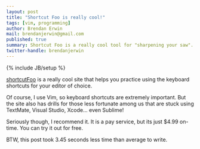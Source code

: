 ```yaml
---
layout: post
title: "Shortcut Foo is really cool!"
tags: [vim, programming]
author: Brendan Erwin
mail: brendanjerwin@gmail.com
published: true
summary: Shortcut Foo is a really cool tool for "sharpening your saw".
twitter-handle: brendanjerwin
---
```

{% include JB/setup %}

[shortcutFoo](https://www.shortcutfoo.com/) is a really cool site that
helps you practice using the keyboard shortcuts for your editor of
choice.

Of course, I use Vim, so keyboard shortcuts are extremely important. But
the site also has drills for those less fortunate among us that are
stuck using TextMate, Visual Studio, Xcode... even Sublime!

Seriously though, I recommend it. It is a pay service, but its just
$4.99 on-time. You can try it out for free.

BTW, this post took 3.45 seconds less time than average to write.
